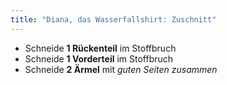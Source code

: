 ```yaml
---
title: "Diana, das Wasserfallshirt: Zuschnitt"
---
```


- Schneide **1 Rückenteil** im Stoffbruch
- Schneide **1 Vorderteil** im Stoffbruch
- Schneide **2 Ärmel** mit _guten Seiten zusammen_

